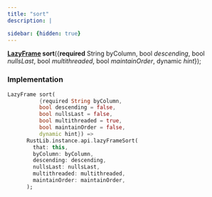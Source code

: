 ```yaml
---
title: "sort"
description: |

sidebar: {hidden: true}
---
```

<span class="dart-code"><strong>[LazyFrame] sort</strong>({<span class="nobr"><strong>required</strong> String byColumn</span>, <span class="nobr">bool <i>descending</i></span>, <span class="nobr">bool <i>nullsLast</i></span>, <span class="nobr">bool <i>multithreaded</i></span>, <span class="nobr">bool <i>maintainOrder</i></span>, <span class="nobr">dynamic <i>hint</i></span>});</span>


### Implementation
```dart
LazyFrame sort(
          {required String byColumn,
          bool descending = false,
          bool nullsLast = false,
          bool multithreaded = true,
          bool maintainOrder = false,
          dynamic hint}) =>
      RustLib.instance.api.lazyFrameSort(
        that: this,
        byColumn: byColumn,
        descending: descending,
        nullsLast: nullsLast,
        multithreaded: multithreaded,
        maintainOrder: maintainOrder,
      );
```

[LazyFrame]: /reference/classes/lazyframe
[dynamic]: #